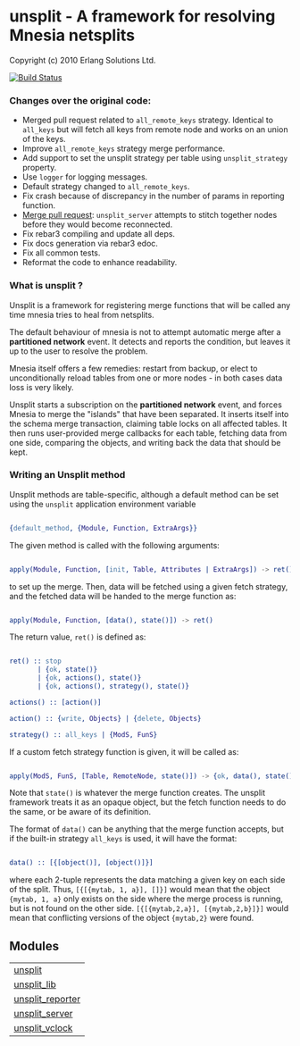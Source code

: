 

# unsplit - A framework for resolving Mnesia netsplits #

Copyright (c) 2010 Erlang Solutions Ltd.

[![Build Status](https://travis-ci.com/silviucpp/unsplit.svg?branch=master)](https://travis-ci.com/github/silviucpp/unsplit)

### Changes over the original code:

- Merged pull request related to `all_remote_keys` strategy. Identical to `all_keys` but will fetch all keys from remote node and works on an union of the keys.
- Improve `all_remote_keys` strategy merge performance.
- Add support to set the unsplit strategy per table using `unsplit_strategy` property.
- Use `logger` for logging messages.
- Default strategy changed to `all_remote_keys`.
- Fix crash because of discrepancy in the number of params in reporting function.
- [Merge pull request](https://github.com/esl/unsplit/pull/2): `unsplit_server` attempts to stitch together nodes before they would become reconnected.
- Fix rebar3 compiling and update all deps.
- Fix docs generation via rebar3 edoc.
- Fix all common tests.
- Reformat the code to enhance readability.

### What is unsplit ?

Unsplit is a framework for registering merge functions that will be called any time mnesia tries to heal from netsplits.

The default behaviour of mnesia is not to attempt automatic merge after a **partitioned network** event. It detects and reports  the condition, but
leaves it up to the user to resolve the problem.

Mnesia itself offers a few remedies: restart from backup, or elect to unconditionally reload tables from one or more nodes - in both cases
data loss is very likely.

Unsplit starts a subscription on the **partitioned network** event, and forces Mnesia to merge the "islands" that have been separated. It inserts
itself into the schema merge transaction, claiming table locks on all affected tables. It then runs user-provided merge callbacks for each
table, fetching data from one side, comparing the objects, and writing back the data that should be kept.

### Writing an Unsplit method

Unsplit methods are table-specific, although a default method can be set using the `unsplit` application environment variable

```erlang

{default_method, {Module, Function, ExtraArgs}}

```

The given method is called with the following arguments:

```erlang

apply(Module, Function, [init, Table, Attributes | ExtraArgs]) -> ret()

```

to set up the merge. Then, data will be fetched using a given fetch strategy, and the fetched data will be handed to the merge function as:

```erlang

apply(Module, Function, [data(), state()]) -> ret()

```

The return value, `ret()` is defined as:

```erlang

ret() :: stop
       | {ok, state()}
       | {ok, actions(), state()}
       | {ok, actions(), strategy(), state()}

actions() :: [action()]

action() :: {write, Objects} | {delete, Objects}

strategy() :: all_keys | {ModS, FunS}

```

If a custom fetch strategy function is given, it will be called as:

```erlang

apply(ModS, FunS, [Table, RemoteNode, state()]) -> {ok, data(), state()}

```

Note that `state()` is whatever the merge function creates. The unsplit framework treats it as an opaque object, but the fetch function needs to
do the same, or be aware of its definition.

The format of `data()` can be anything that the merge function accepts, but if the built-in strategy `all_keys` is used, it will have the format:

```erlang

data() :: [{[object()], [object()]}]

```
where each 2-tuple represents the data matching a given key on each side of the split. Thus, `[{[{mytab, 1, a}], []}]` would mean that the
object `{mytab, 1, a}` only exists on the side where the merge process is running, but is not found on the other side. `[{[{mytab,2,a}], [{mytab,2,b}]}]`
would mean that conflicting versions of the object `{mytab,2}` were found.


## Modules ##


<table width="100%" border="0" summary="list of modules">
<tr><td><a href="http://github.com/silviucpp/unsplit/blob/master/doc/unsplit.md" class="module">unsplit</a></td></tr>
<tr><td><a href="http://github.com/silviucpp/unsplit/blob/master/doc/unsplit_lib.md" class="module">unsplit_lib</a></td></tr>
<tr><td><a href="http://github.com/silviucpp/unsplit/blob/master/doc/unsplit_reporter.md" class="module">unsplit_reporter</a></td></tr>
<tr><td><a href="http://github.com/silviucpp/unsplit/blob/master/doc/unsplit_server.md" class="module">unsplit_server</a></td></tr>
<tr><td><a href="http://github.com/silviucpp/unsplit/blob/master/doc/unsplit_vclock.md" class="module">unsplit_vclock</a></td></tr></table>


